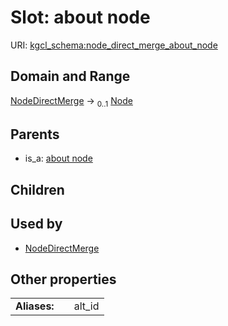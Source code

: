 
# Slot: about node




URI: [kgcl_schema:node_direct_merge_about_node](https://w3id.org/kgcl-schema/node_direct_merge_about_node)


## Domain and Range

[NodeDirectMerge](NodeDirectMerge.md) &#8594;  <sub>0..1</sub> [Node](Node.md)

## Parents

 *  is_a: [about node](about_node.md)

## Children


## Used by

 * [NodeDirectMerge](NodeDirectMerge.md)

## Other properties

|  |  |  |
| --- | --- | --- |
| **Aliases:** | | alt_id |

